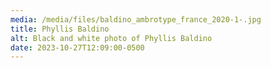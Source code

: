 ```yaml
---
media: /media/files/baldino_ambrotype_france_2020-1-.jpg
title: Phyllis Baldino
alt: Black and white photo of Phyllis Baldino
date: 2023-10-27T12:09:00-0500
---
```

